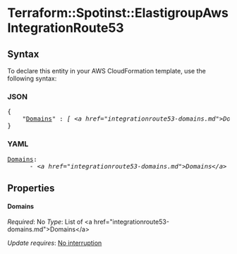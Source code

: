 # Terraform::Spotinst::ElastigroupAws IntegrationRoute53

## Syntax

To declare this entity in your AWS CloudFormation template, use the following syntax:

### JSON

<pre>
{
    "<a href="#domains" title="Domains">Domains</a>" : <i>[ &lt;a href=&#34;integrationroute53-domains.md&#34;&gt;Domains&lt;/a&gt;, ... ]</i>
}
</pre>

### YAML

<pre>
<a href="#domains" title="Domains">Domains</a>: <i>
      - &lt;a href=&#34;integrationroute53-domains.md&#34;&gt;Domains&lt;/a&gt;</i>
</pre>

## Properties

#### Domains

_Required_: No
_Type_: List of &lt;a href=&#34;integrationroute53-domains.md&#34;&gt;Domains&lt;/a&gt;

_Update requires_: [No interruption](https://docs.aws.amazon.com/AWSCloudFormation/latest/UserGuide/using-cfn-updating-stacks-update-behaviors.html#update-no-interrupt)

